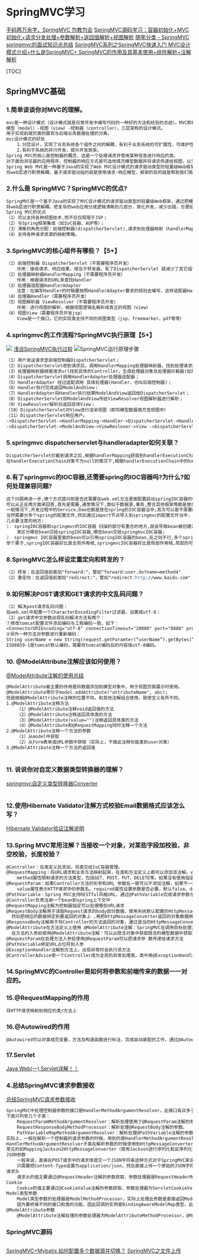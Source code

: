 # SpringMVC学习
[手码两万余字，SpringMVC 包教包会](https://www.cnblogs.com/lenve/p/12100698.html)
[SpringMVC源码学习：容器初始化+MVC初始化+请求分发处理+参数解析+返回值解析+视图解析](https://www.cnblogs.com/summerday152/p/12856338.html)
[随笔分类 - SpringMVC](https://www.cnblogs.com/xinhudong/category/1150740.html)
[springmvc的面试知识点总结](https://www.cnblogs.com/yunjiandubu/p/10269713.html)
[SpringMVC系列之SpringMVC快速入门 MVC设计模式介绍+什么是SpringMVC+ SpringMVC的作用及其基本使用+组件解析+注解解析](https://www.cnblogs.com/pjhaymy/p/13782927.html)
  
[TOC]


## SpringMVC基础

### 1.简单谈谈你对MVC的理解。
```markdown
mvc是一种设计模式（设计模式就是日常开发中编写代码的一种好的方法和经验的总结）。MVC即模型-视图-控制器（Model-View-Controller）
模型（model）-视图（view）-控制器（controller），三层架构的设计模式。
用于实现前端页面的展现与后端业务数据处理的分离。
mvc设计模式的好处
    1.分层设计，实现了业务系统各个组件之间的解耦，有利于业务系统的可扩展性，可维护性。
    2.有利于系统的并行开发，提升开发效率。
Spring MVC的核心是控制器的概念，这是一个处理请求并使用某种信息进行响应的类。
对于面向浏览器的应用程序，控制器的响应方式是可选地填充模型数据并将请求传递给视图，以生成返回给浏览器的HTML。
Spring Web MVC是一种基于Java的实现了Web MVC设计模式的请求驱动类型的轻量级Web框架，即使用了MVC架构模式的思想，
将web层进行职责解耦，基于请求驱动指的就是使用请求-响应模型，框架的目的就是帮助我们简化开发，SpringWebMVC也是要简化我们日常Web开发的。
```
### 2.什么是 SpringMVC？SpringMVC的优点?
```markdown
SpringMVC是一个基于Java的实现了MVC设计模式的请求驱动类型的轻量级Web框架，通过把模型-视图-控制器分离，
将web层进行职责解耦，把复杂的web应用分成逻辑清晰的几部分，简化开发，减少出错，方便组内开发人员之间的配合。
Spring MVC的优点
（1）可以支持各种视图技术,而不仅仅局限于JSP；
（2）与Spring框架集成（如IoC容器、AOP等）；
（3）清晰的角色分配：前端控制器(dispatcherServlet),请求到处理器映射（handlerMapping),处理器适配器（HandlerAdapter),视图解析器（ViewResolver）。
（4）支持各种请求资源的映射策略。
```
### 3.SpringMVC的核心组件有哪些？【5+】
```markdown
（1）前端控制器 DispatcherServlet（不需要程序员开发）
    作用：接收请求、响应结果，相当于转发器，有了DispatcherServlet 就减少了其它组件之间的耦合度。
（2）处理器映射器HandlerMapping（不需要程序员开发）
    作用：根据请求的URL来查找Handler
（3）处理器适配器HandlerAdapter
    注意：在编写Handler的时候要按照HandlerAdapter要求的规则去编写，这样适配器HandlerAdapter才可以正确的去执行Handler。
（4）处理器Handler（需要程序员开发）
（5）视图解析器 ViewResolver（不需要程序员开发）
    作用：进行视图的解析，根据视图逻辑名解析成真正的视图（view）
（6）视图View（需要程序员开发jsp）
    View是一个接口，它的实现类支持不同的视图类型（jsp，freemarker，pdf等等）
```
### 4.springmvc的工作流程?SpringMVC执行原理【5+】
![](https://img-blog.csdnimg.cn/20200208211439106.png?x-oss-process=image/watermark,type_ZmFuZ3poZW5naGVpdGk,shadow_10,text_aHR0cHM6Ly9ibG9nLmNzZG4ubmV0L1RoaW5rV29u,size_16,color_FFFFFF,t_70)
[浅谈SpringMVC执行过程](https://www.cnblogs.com/wangjiming/p/10487832.html)
![SpringMVC运行原理步骤](https://img2018.cnblogs.com/blog/1363940/201910/1363940-20191031231647804-398588825.png)
```markdown
（1）用户发送请求至前端控制器DispatcherServlet；
（2）DispatcherServlet收到请求后，调用HandlerMapping处理器映射器，找到处理请求的Controller；
（3）处理器映射器根据请求url找到具体的Controller，生成处理器对象及处理器拦截器(如果有则生成)一并返回给DispatcherServlet；
（4）DispatcherServlet调用HandlerAdapter处理器适配器；
（5）HandlerAdapter 经过适配调用 具体处理器(Handler，也叫后端控制器)；
（6）Handler执行完成返回ModelAndView；
（7）HandlerAdapter将Handler执行结果ModelAndView返回给DispatcherServlet；
（8）DispatcherServlet将ModelAndView传给ViewResolver视图解析器进行解析；
（9）ViewResolver解析后返回具体View；
（10）DispatcherServlet对View进行渲染视图（即将模型数据填充至视图中）
（11）DispatcherServlet响应用户。
->DispatcherServlet->HandlerMapping->Handler->DispatcherServlet->HandlerAdapter处理handler->ModelAndView
->DispatcherServlet->ModelAndView->ViewReslover->View ->DispatcherServlet->返回给客户
```
### 5.springmvc dispatcherservlet与handleradapter如何关联？
```markdown
DispatcherServlet拦截到请求之后,根据handlerMapping获取到handlerExecutionChain对象,然后,
在handlerExecutionChain对象不为null的情况下,根据handlerExecutionChain中的handler对象获取HandlerAdapter对象;
```
### 6.有了springmvc的IOC容器,还需要spring的IOC容器吗?为什么?如何处理兼容问题?
```markdown
这个问题再进一步,换个方式提问即是否还需要在web.xml方法里面配置启动springIOC容器的ContextLoaderListener?
可以从正反两方面来回答,首先是需要,通常情况下,类似于数据源,事务,整合其他框架等都是放在spring的配置文件中,而不是springmvc的配置文件中, 
一般情况下,开发过程中的Service,Dao也都是放在spring的IOC容器当中;其次可以是不需要的,也可以都放在springmvc的配置文件当中,
当然需要分多个spring的配置文件,然后通过import节点导入到springmvc的配置文件当中.
几点要注意的地方:
1. springIOC容器和springmvc的IOC容器 扫描的部分有重合的地方,就会导致bean被创建2次,解决方案:使用 exclude-filter和include-filter配合
    来区分哪些bean交给springIOC容器,哪些bean交给springmvcIOC容器;
2. springmvc IOC容器里面的bean可以引用springIOC容器的bean,反之则不行,多个springIOC 容器之间可以设置为父子关系,以实现良好的解耦.
举个栗子,springIOC容器好比是全局作用域,springmvcIOC容器好比是局部作用域,局部的可以引用全局的,而全局的却不能引用局部的.
```
### 8.SpringMVC怎么样设定重定向和转发的？
```markdown
（1）转发：在返回值前面加"forward:"，譬如"forward:user.do?name=method4"
（2）重定向：在返回值前面加"redirect:"，譬如"redirect:http://www.baidu.com"
```
### 9.如何解决POST请求和GET请求的中文乱码问题？
```markdown
（1）解决post请求乱码问题：
在web.xml中配置一个CharacterEncodingFilter过滤器，设置成utf-8；
（2）get请求中文参数出现乱码解决方法有两个：
①修改tomcat配置文件添加编码与工程编码一致，如下：
<ConnectorURIEncoding="utf-8" connectionTimeout="20000" port="8080" protocol="HTTP/1.1" redirectPort="8443"/>
②另外一种方法对参数进行重新编码：
String userName = new String(request.getParamter(“userName”).getBytes(“ISO8859-1”),“utf-8”)
ISO8859-1是tomcat默认编码，需要将tomcat编码后的内容按utf-8编码。
```
### 10. @ModelAttribute注解应该如何使用？
[@ModelAttribute注解的使用总结](https://blog.csdn.net/leo3070/article/details/81046383)
```markdown
@ModelAttribute最主要的作用是将数据添加到模型对象中，用于视图页面展示时使用。
@ModelAttribute等价于model.addAttribute("attributeName", abc);
但是根据@ModelAttribute注释的位置不同，和其他注解组合使用，致使含义有所不同。
1.@ModelAttribute注释方法 
    （1）@ModelAttribute注释void返回值的方法 
    （2）@ModelAttribute注释返回具体类的方法
    （3）@ModelAttribute(value="")注释返回具体类的方法
    （4）@ModelAttribute和@RequestMapping同时注释一个方法
2.@ModelAttribute注释一个方法的参数 
    （1）从model中获取
    （2）从Form表单或URL参数中获取（实际上，不做此注释也能拿到user对象）
3.@ModelAttribute注释一个方法的返回值
    
```
### 11. 说说你对自定义数据类型转换器的理解？
[springmvc自定义类型转换器Converter](https://blog.csdn.net/qq_43364241/article/details/90296580)
```markdown

```
### 12.使用Hibernate Validator注解方式校验Email数据格式应该怎么写？
[Hibernate Validator验证注解说明](https://blog.csdn.net/fighterandknight/article/details/72186260)
### 13.Spring MVC常用注解？当接收一个对象，对某些字段加校验，非空校验，长度校验？
```markdown
@Controller：在类定义处添加，将类交给IoC容器管理。
@RequestMapping：将URL请求和业务方法映射起来，在类和方法定义上都可以添加该注解。value属性指定URL请求的实际地址，是默认值。
    method属性限制请求的方法类型，包括GET、POST、PUT、DELETE等。如果没有使用指定的请求方法请求URL，会报405 Method Not Allowed 错误。params属性限制必须提供的参数，如果没有会报错。
@RequestParam：如果Controller方法的形参和URL 参数名一致可以不添加注解，如果不一致可以使用该注解绑定。
    value属性表示HTTP请求中的参数名。required属性设置参数是否必要，默认false。defaultValue 属性指定没有给参数赋值时的默认值。
@PathVariable：Spring MVC支持RESTful风格URL，通过@PathVariable完成请求参数与形参的绑定。
@Controller负责注册一个bean到spring上下文中
@RequestMapping注解为控制器指定可以处理哪些URL请求
@RequestBody注解用于读取Request请求的body部分数据，使用系统默认配置的HttpMessageConverter进行解析，
  然后把相应的数据绑定到要返回的对象上 ,再把HttpMessageConverter返回的对象数据绑定到controller中方法的参数上
@ResponseBody注解用于将Controller的方法返回的对象，通过适当的HttpMessageConverter转换为指定格式后，写入到Response对象的body数据区
@ModelAttribute在方法定义上使用 @ModelAttribute注解：SpringMVC在调用目标处理方法前，会先逐个调用在方法级上标注了@ModelAttribute的方法，
  在方法的入参前使用@ModelAttribute注解：可以从隐含对象中获取隐含的模型数据中获取对象，再将请求参数 –绑定到对象中，再传入入参将方法入参对象添加到模型中
@RequestParam在处理方法入参处使用@RequestParam可以把请求参 数传递给请求方法
@PathVariable绑定URL占位符到入参
@ExceptionHandler注解到方法上，出现异常时会执行该方法
@ControllerAdvice使一个Controller成为全局的异常处理类，类中用@ExceptionHandler方法注解的方法可以处理所有Controller发生的异常
  ```
### 14.SpringMVC的Controller是如何将参数和前端传来的数据一一对应的。
### 15.@RequestMapping的作用
```markdown
将HTTP请求映射到相应的类/方法上
```
### 16.@Autowired的作用
```markdown
@Autowired可以对类成员变量，方法及构造函数进行标注，完成自动装配的工作，通过@Autowired的使用来消除set/get方法。
```
### 17.Servlet
[Java Web(一) Servlet详解！！](https://www.cnblogs.com/whgk/p/6399262.html)

### 4.总结SpringMVC请求参数接收
[总结SpringMVC请求参数接收](https://www.cnblogs.com/throwable/p/13302991.html)
```markdown
SpringMVC中处理控制器参数的接口是HandlerMethodArgumentResolver，此接口有众多子类，分别处理不同(注解类型)的参数，
下面只列举几个子类：
    RequestParamMethodArgumentResolver：解析处理使用了@RequestParam注解的参数、MultipartFile类型参数和Simple类型(如long、int等类型)参数。
    RequestResponseBodyMethodProcessor：解析处理@RequestBody注解的参数。
    PathVariableMapMethodArgumentResolver：解析处理@PathVariable注解的参数。
实际上，一般在解析一个控制器的请求参数的时候，用到的是HandlerMethodArgumentResolverComposite，里面装载了所有启用的HandlerMethodArgumentResolver子类。
HandlerMethodArgumentResolver子类在解析参数的时候使用到HttpMessageConverter（实际上也是一个列表，进行遍历匹配解析）子类进行匹配解析，
常见的如MappingJackson2HttpMessageConverter（使用Jackson进行序列化和反序列化）。
JSON参数
    一般来说，直接在POST请求中的请求体提交一个JSON字符串这种方式对于SpringMVC来说是比较友好的，
    只需要把Content-Type设置为application/json，然后直接上传一个原始的JSON字符串即可，控制器方法参数使用@RequestBody注解处理：
请求头
    请求头的值主要通过@RequestHeader注解的参数获取，参数处理器是RequestHeaderMethodArgumentResolver，需要在注解中指定请求头的Key。
Cookie
    Cookie的值主要通过@CookieValue注解的参数获取，参数处理器为ServletCookieValueMethodArgumentResolver，需要在注解中指定Cookie的Key。
Model类型参数
    Model类型参数的处理器是ModelMethodProcessor，实际上处理此参数是直接返回ModelAndViewContainer实例中的Model（具体是ModelMap类型），
    因为要桥接不同的接口和类的功能，因此回调的实例是BindingAwareModelMap类型，此类型继承自ModelMap同时实现了Model接口。
@ModelAttribute参数
    @ModelAttribute注解处理的参数处理器为ModelAttributeMethodProcessor，@ModelAttribute的功能源码的注释如下：
```
### SpringMVC源码

##
[SpringMVC+Mybatis 如何配置多个数据源并切换？](https://www.cnblogs.com/haha12/p/10613549.html)
[SpringMVC之文件上传](https://www.cnblogs.com/huskysir/p/13170179.html)